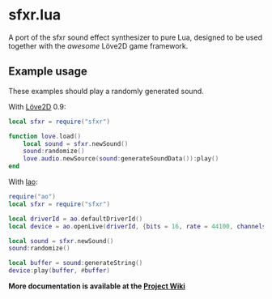 sfxr.lua
========

A port of the sfxr sound effect synthesizer to pure Lua, designed to be used
together with the *awesome* Löve2D game framework.


Example usage
-------------

These examples should play a randomly generated sound.

With [Löve2D](http://love2d.org) 0.9:
```lua
local sfxr = require("sfxr")

function love.load()
    local sound = sfxr.newSound()
    sound:randomize()
    love.audio.newSource(sound:generateSoundData()):play()
end
```

With [lao](https://github.com/TheLinx/lao):
```lua
require("ao")
local sfxr = require("sfxr")

local driverId = ao.defaultDriverId()
local device = ao.openLive(driverId, {bits = 16, rate = 44100, channels = 1})

local sound = sfxr.newSound()
sound:randomize()

local buffer = sound:generateString()
device:play(buffer, #buffer)
```

**More documentation is available at the [Project Wiki](https://github.com/nucular/sfxrlua/wiki)**
